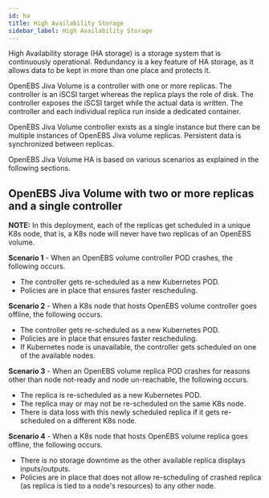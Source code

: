 ```yaml
---
id: ha
title: High Availability Storage
sidebar_label: High Availability Storage
---
```




High Availability storage (HA storage) is a storage system that is continuously operational. Redundancy is a key feature of HA storage, as it allows data to be kept in more than one place and protects it.

OpenEBS Jiva Volume is a controller with one or more replicas. The controller is an iSCSI target whereas the replica plays the role of disk. The controller exposes the iSCSI target while the actual data is written. The controller and each individual replica run inside a dedicated container.

OpenEBS Jiva Volume controller exists as a single instance but there can be multiple instances of OpenEBS Jiva volume replicas. Persistent data is synchronized between replicas.

OpenEBS Jiva Volume HA is based on various scenarios as explained in the following sections.

OpenEBS Jiva Volume with two or more replicas and a single controller
---------------------------------------------------------------------

**NOTE:** In this deployment, each of the replicas get scheduled in a unique K8s node, that is, a K8s node will never have two replicas of an OpenEBS volume.

**Scenario 1** - When an OpenEBS volume controller POD crashes, the following occurs.

-   The controller gets re-scheduled as a new Kubernetes POD.
-   Policies are in place that ensures faster rescheduling.

**Scenario 2** - When a K8s node that hosts OpenEBS volume controller goes offline, the following occurs.

-   The controller gets re-scheduled as a new Kubernetes POD.
-   Policies are in place that ensures faster rescheduling.
-   If Kubernetes node is unavailable, the controller gets scheduled on one of the available nodes.

**Scenario 3** - When an OpenEBS volume replica POD crashes for reasons other than node not-ready and node un-reachable, the following occurs.

-   The replica is re-scheduled as a new Kubernetes POD.
-   The replica may or may not be re-scheduled on the same K8s node.
-   There is data loss with this newly scheduled replica if it gets re-scheduled on a different K8s node.

**Scenario 4** - When a K8s node that hosts OpenEBS volume replica goes offline, the following occurs.

-   There is no storage downtime as the other available replica displays inputs/outputs.
-   Policies are in place that does not allow re-scheduling of crashed replica (as replica is tied to a node's resources) to any other node.


<!-- Hotjar Tracking Code for https://docs.openebs.io -->
<script>
   (function(h,o,t,j,a,r){
       h.hj=h.hj||function(){(h.hj.q=h.hj.q||[]).push(arguments)};
       h._hjSettings={hjid:785693,hjsv:6};
       a=o.getElementsByTagName('head')[0];
       r=o.createElement('script');r.async=1;
       r.src=t+h._hjSettings.hjid+j+h._hjSettings.hjsv;
       a.appendChild(r);
   })(window,document,'https://static.hotjar.com/c/hotjar-','.js?sv=');
</script>
